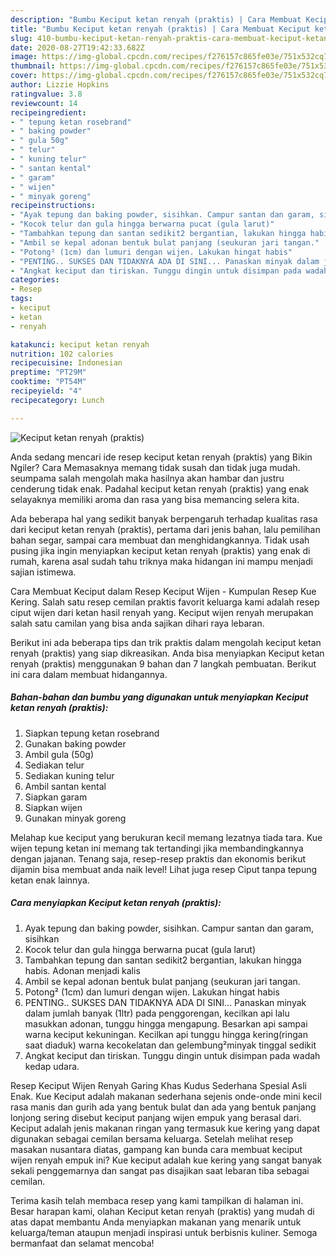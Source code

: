 ```yaml
---
description: "Bumbu Keciput ketan renyah (praktis) | Cara Membuat Keciput ketan renyah (praktis) Yang Enak Dan Lezat"
title: "Bumbu Keciput ketan renyah (praktis) | Cara Membuat Keciput ketan renyah (praktis) Yang Enak Dan Lezat"
slug: 410-bumbu-keciput-ketan-renyah-praktis-cara-membuat-keciput-ketan-renyah-praktis-yang-enak-dan-lezat
date: 2020-08-27T19:42:33.682Z
image: https://img-global.cpcdn.com/recipes/f276157c865fe03e/751x532cq70/keciput-ketan-renyah-praktis-foto-resep-utama.jpg
thumbnail: https://img-global.cpcdn.com/recipes/f276157c865fe03e/751x532cq70/keciput-ketan-renyah-praktis-foto-resep-utama.jpg
cover: https://img-global.cpcdn.com/recipes/f276157c865fe03e/751x532cq70/keciput-ketan-renyah-praktis-foto-resep-utama.jpg
author: Lizzie Hopkins
ratingvalue: 3.8
reviewcount: 14
recipeingredient:
- " tepung ketan rosebrand"
- " baking powder"
- " gula 50g"
- " telur"
- " kuning telur"
- " santan kental"
- " garam"
- " wijen"
- " minyak goreng"
recipeinstructions:
- "Ayak tepung dan baking powder, sisihkan. Campur santan dan garam, sisihkan"
- "Kocok telur dan gula hingga berwarna pucat (gula larut)"
- "Tambahkan tepung dan santan sedikit2 bergantian, lakukan hingga habis. Adonan menjadi kalis"
- "Ambil se kepal adonan bentuk bulat panjang (seukuran jari tangan."
- "Potong² (1cm) dan lumuri dengan wijen. Lakukan hingat habis"
- "PENTING.. SUKSES DAN TIDAKNYA ADA DI SINI... Panaskan minyak dalam jumlah banyak (1ltr) pada penggorengan, kecilkan api lalu masukkan adonan, tunggu hingga mengapung. Besarkan api sampai warna keciput kekuningan. Kecilkan api tunggu hingga kering(ringan saat diaduk) warna kecokelatan dan gelembung²minyak tinggal sedikit"
- "Angkat keciput dan tiriskan. Tunggu dingin untuk disimpan pada wadah kedap udara."
categories:
- Resep
tags:
- keciput
- ketan
- renyah

katakunci: keciput ketan renyah 
nutrition: 102 calories
recipecuisine: Indonesian
preptime: "PT29M"
cooktime: "PT54M"
recipeyield: "4"
recipecategory: Lunch

---
```



![Keciput ketan renyah (praktis)](https://img-global.cpcdn.com/recipes/f276157c865fe03e/751x532cq70/keciput-ketan-renyah-praktis-foto-resep-utama.jpg)

Anda sedang mencari ide resep keciput ketan renyah (praktis) yang Bikin Ngiler? Cara Memasaknya memang tidak susah dan tidak juga mudah. seumpama salah mengolah maka hasilnya akan hambar dan justru cenderung tidak enak. Padahal keciput ketan renyah (praktis) yang enak selayaknya memiliki aroma dan rasa yang bisa memancing selera kita.

Ada beberapa hal yang sedikit banyak berpengaruh terhadap kualitas rasa dari keciput ketan renyah (praktis), pertama dari jenis bahan, lalu pemilihan bahan segar, sampai cara membuat dan menghidangkannya. Tidak usah pusing jika ingin menyiapkan keciput ketan renyah (praktis) yang enak di rumah, karena asal sudah tahu triknya maka hidangan ini mampu menjadi sajian istimewa.

Cara Membuat Keciput dalam Resep Keciput Wijen - Kumpulan Resep Kue Kering. Salah satu resep cemilan praktis favorit keluarga kami adalah resep ciput wijen dari ketan hasil renyah yang. Keciput wijen renyah merupakan salah satu camilan yang bisa anda sajikan dihari raya lebaran.


Berikut ini ada beberapa tips dan trik praktis dalam mengolah keciput ketan renyah (praktis) yang siap dikreasikan. Anda bisa menyiapkan Keciput ketan renyah (praktis) menggunakan 9 bahan dan 7 langkah pembuatan. Berikut ini cara dalam membuat hidangannya.

<!--inarticleads1-->

##### Bahan-bahan dan bumbu yang digunakan untuk menyiapkan Keciput ketan renyah (praktis):

1. Siapkan  tepung ketan rosebrand
1. Gunakan  baking powder
1. Ambil  gula (50g)
1. Sediakan  telur
1. Sediakan  kuning telur
1. Ambil  santan kental
1. Siapkan  garam
1. Siapkan  wijen
1. Gunakan  minyak goreng


Melahap kue keciput yang berukuran kecil memang lezatnya tiada tara. Kue wijen tepung ketan ini memang tak tertandingi jika membandingkannya dengan jajanan. Tenang saja, resep-resep praktis dan ekonomis berikut dijamin bisa membuat anda naik level! Lihat juga resep Ciput tanpa tepung ketan enak lainnya. 

<!--inarticleads2-->

##### Cara menyiapkan Keciput ketan renyah (praktis):

1. Ayak tepung dan baking powder, sisihkan. Campur santan dan garam, sisihkan
1. Kocok telur dan gula hingga berwarna pucat (gula larut)
1. Tambahkan tepung dan santan sedikit2 bergantian, lakukan hingga habis. Adonan menjadi kalis
1. Ambil se kepal adonan bentuk bulat panjang (seukuran jari tangan.
1. Potong² (1cm) dan lumuri dengan wijen. Lakukan hingat habis
1. PENTING.. SUKSES DAN TIDAKNYA ADA DI SINI... Panaskan minyak dalam jumlah banyak (1ltr) pada penggorengan, kecilkan api lalu masukkan adonan, tunggu hingga mengapung. Besarkan api sampai warna keciput kekuningan. Kecilkan api tunggu hingga kering(ringan saat diaduk) warna kecokelatan dan gelembung²minyak tinggal sedikit
1. Angkat keciput dan tiriskan. Tunggu dingin untuk disimpan pada wadah kedap udara.


Resep Keciput Wijen Renyah Garing Khas Kudus Sederhana Spesial Asli Enak. Kue Keciput adalah makanan sederhana sejenis onde-onde mini kecil rasa manis dan gurih ada yang bentuk bulat dan ada yang bentuk panjang lonjong sering disebut keciput panjang wijen empuk yang berasal dari. Keciput adalah jenis makanan ringan yang termasuk kue kering yang dapat digunakan sebagai cemilan bersama keluarga. Setelah melihat resep masakan nusantara diatas, gampang kan bunda cara membuat keciput wijen renyah empuk ini? Kue keciput adalah kue kering yang sangat banyak sekali penggemarnya dan sangat pas disajikan saat lebaran tiba sebagai cemilan. 

Terima kasih telah membaca resep yang kami tampilkan di halaman ini. Besar harapan kami, olahan Keciput ketan renyah (praktis) yang mudah di atas dapat membantu Anda menyiapkan makanan yang menarik untuk keluarga/teman ataupun menjadi inspirasi untuk berbisnis kuliner. Semoga bermanfaat dan selamat mencoba!
